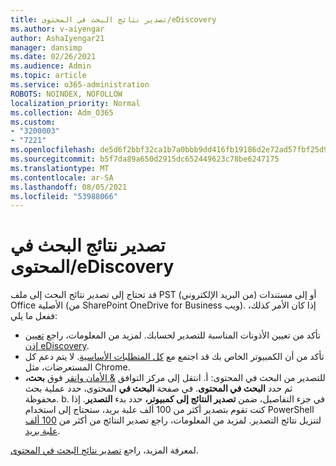 ```yaml
---
title: تصدير نتائج البحث في المحتوى/eDiscovery
ms.author: v-aiyengar
author: AshaIyengar21
manager: dansimp
ms.date: 02/26/2021
ms.audience: Admin
ms.topic: article
ms.service: o365-administration
ROBOTS: NOINDEX, NOFOLLOW
localization_priority: Normal
ms.collection: Adm_O365
ms.custom:
- "3200003"
- "7221"
ms.openlocfilehash: de5d6f2bbf32ca1b7a0bbb9dd416fb19186d2e72ad57fbf25d9b55bd733fdc21
ms.sourcegitcommit: b5f7da89a650d2915dc652449623c78be6247175
ms.translationtype: MT
ms.contentlocale: ar-SA
ms.lasthandoff: 08/05/2021
ms.locfileid: "53988066"
---
```

# <a name="export-ediscoverycontent-search-results"></a>تصدير نتائج البحث في المحتوى/eDiscovery

قد تحتاج إلى تصدير نتائج البحث إلى ملف PST (من البريد الإلكتروني) أو إلى مستندات Office الأصلية (من SharePoint OneDrive for Business ويب). إذا كان الأمر كذلك، ففعل ما يلي:

- تأكد من تعيين الأذونات المناسبة للتصدير لحسابك. لمزيد من المعلومات، راجع [تعيين إذن eDiscovery](https://go.microsoft.com/fwlink/?linkid=2102406).
- تأكد من أن الكمبيوتر الخاص بك قد اجتمع مع [كل المتطلبات الأساسية](https://docs.microsoft.com/office365/securitycompliance/export-search-results#before-you-begin). لا يتم دعم كل المستعرضات، مثل Chrome.
- للتصدير من البحث في المحتوى: أ. انتقل إلى مركز التوافق [& الأمان وانقر](https://protection.office.com/contentsearch) فوق **بحث،** ثم حدد **البحث في المحتوى**. في صفحة **البحث في** المحتوى، حدد عملية بحث محفوظة.
    b. في جزء التفاصيل، ضمن **تصدير النتائج إلى كمبيوتر،** حدد بدء **التصدير**. إذا كنت تقوم بتصدير أكثر من 100 ألف علبة بريد، ستحتاج إلى استخدام PowerShell لتنزيل نتائج التصدير. لمزيد من المعلومات، راجع تصدير النتائج من أكثر من [100 ألف علبة بريد](https://go.microsoft.com/fwlink/?linkid=2143861).

لمعرفة المزيد، راجع [تصدير نتائج البحث في المحتوى](https://go.microsoft.com/fwlink/?linkid=2102118).